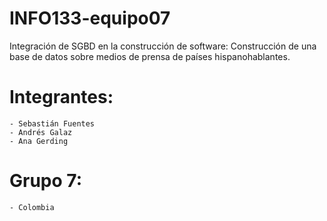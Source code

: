 # INFO133-equipo07
Integración de SGBD en la construcción de software:
    Construcción de una base de datos sobre medios de prensa de países hispanohablantes.

# Integrantes:
    - Sebastián Fuentes
    - Andrés Galaz
    - Ana Gerding

# Grupo 7:
    - Colombia
